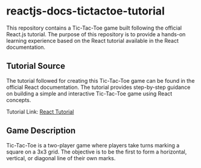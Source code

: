 # reactjs-docs-tictactoe-tutorial

This repository contains a Tic-Tac-Toe game built following the official React.js tutorial. The purpose of this repository is to provide a hands-on learning experience based on the React tutorial available in the React documentation.

## Tutorial Source

The tutorial followed for creating this Tic-Tac-Toe game can be found in the official React documentation. The tutorial provides step-by-step guidance on building a simple and interactive Tic-Tac-Toe game using React concepts.

Tutorial Link: [React Tutorial](https://react.dev/learn/tutorial-tic-tac-toe)

## Game Description

Tic-Tac-Toe is a two-player game where players take turns marking a square on a 3x3 grid. The objective is to be the first to form a horizontal, vertical, or diagonal line of their own marks.

